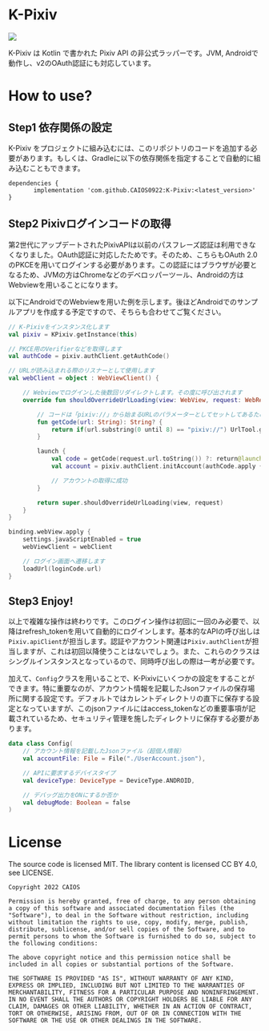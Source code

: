 # K-Pixiv

[![](https://jitpack.io/v/CAIOS0922/K-Pixiv.svg)](https://jitpack.io/#CAIOS0922/K-Pixiv)

<p>K-Pixiv は Kotlin で書かれた Pixiv API の非公式ラッパーです。JVM, Androidで動作し、v2のOAuth認証にも対応しています。</p>

# How to use? 
## Step1 依存関係の設定

<p>K-Pixiv をプロジェクトに組み込むには、このリポジトリのコードを追加する必要があります。もしくは、Gradleに以下の依存関係を指定することで自動的に組み込むこともできます。</p>

```Gradle
dependencies {
       implementation 'com.github.CAIOS0922:K-Pixiv:<latest_version>'
}
```

## Step2 Pixivログインコードの取得
<p>第2世代にアップデートされたPixivAPIは以前のパスフレーズ認証は利用できなくなりました。OAuth認証に対応したためです。そのため、こちらもOAuth 2.0のPKCEを用いてログインする必要があります。この認証にはブラウザが必要となるため、JVMの方はChromeなどのデベロッパーツール、Androidの方はWebviewを用いることになります。</p>

<p>以下にAndroidでのWebviewを用いた例を示します。後ほどAndroidでのサンプルアプリを作成する予定ですので、そちらも合わせてご覧ください。</p>

```Kotlin
// K-Pixivをインスタンス化します
val pixiv = KPixiv.getInstance(this)

// PKCE用のVerifierなどを取得します
val authCode = pixiv.authClient.getAuthCode()

// URLが読み込まれる際のリスナーとして使用します
val webClient = object : WebViewClient() {

    // Webviewでログインした後数回リダイレクトします。その度に呼び出されます
    override fun shouldOverrideUrlLoading(view: WebView, request: WebResourceRequest): Boolean {

        // コードは「pixiv://」から始まるURLのパラメーターとしてセットしてあるため、それを取得します
        fun getCode(url: String): String? {
            return if(url.substring(0 until 8) == "pixiv://") UrlTool.getParameter(url)["code"] else null
        }

        launch {
            val code = getCode(request.url.toString()) ?: return@launch
            val account = pixiv.authClient.initAccount(authCode.apply { this.code = code })

            // アカウントの取得に成功
        }

        return super.shouldOverrideUrlLoading(view, request)
    }
}

binding.webView.apply {
    settings.javaScriptEnabled = true
    webViewClient = webClient

    // ログイン画面へ遷移します
    loadUrl(loginCode.url)
}
```

## Step3 Enjoy!
<p>以上で複雑な操作は終わりです。このログイン操作は初回に一回のみ必要で、以降はrefresh_tokenを用いて自動的にログインします。基本的なAPIの呼び出しは<code>Pixiv.apiClient</code>が担当します。認証やアカウント関連は<code>Pixiv.authClient</code>が担当しますが、これは初回以降使うことはないでしょう。また、これらのクラスはシングルインスタンスとなっているので、同時呼び出しの際は一考が必要です。</p>

<p>加えて、<code>Config</code>クラスを用いることで、K-Pixivにいくつかの設定をすることができます。特に重要なのが、アカウント情報を記載したJsonファイルの保存場所に関する設定です。デフォルトではカレントディレクトリの直下に保存する設定となっていますが、このjsonファイルにはaccess_tokenなどの重要事項が記載されているため、セキュリティ管理を施したディレクトリに保存する必要があります。</P>

```Kotlin
data class Config(
    // アカウント情報を記載したJsonファイル（超個人情報）
    val accountFile: File = File("./UserAccount.json"),

    // APIに要求するデバイスタイプ
    val deviceType: DeviceType = DeviceType.ANDROID,

    // デバッグ出力をONにするか否か
    val debugMode: Boolean = false
)
```

# License

<p>The source code is licensed MIT. The library content is licensed CC BY 4.0, see LICENSE.</p>

```
Copyright 2022 CAIOS

Permission is hereby granted, free of charge, to any person obtaining a copy of this software and associated documentation files (the "Software"), to deal in the Software without restriction, including without limitation the rights to use, copy, modify, merge, publish, distribute, sublicense, and/or sell copies of the Software, and to permit persons to whom the Software is furnished to do so, subject to the following conditions:

The above copyright notice and this permission notice shall be included in all copies or substantial portions of the Software.

THE SOFTWARE IS PROVIDED "AS IS", WITHOUT WARRANTY OF ANY KIND, EXPRESS OR IMPLIED, INCLUDING BUT NOT LIMITED TO THE WARRANTIES OF MERCHANTABILITY, FITNESS FOR A PARTICULAR PURPOSE AND NONINFRINGEMENT. IN NO EVENT SHALL THE AUTHORS OR COPYRIGHT HOLDERS BE LIABLE FOR ANY CLAIM, DAMAGES OR OTHER LIABILITY, WHETHER IN AN ACTION OF CONTRACT, TORT OR OTHERWISE, ARISING FROM, OUT OF OR IN CONNECTION WITH THE SOFTWARE OR THE USE OR OTHER DEALINGS IN THE SOFTWARE.
```